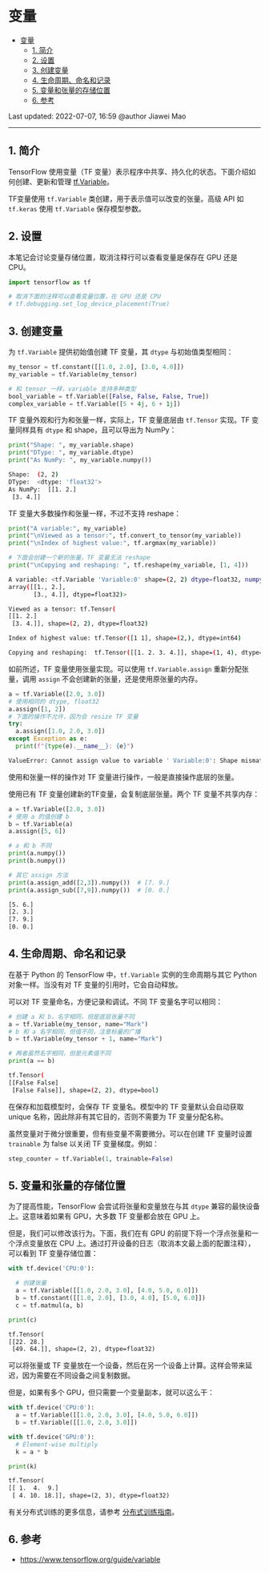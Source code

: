 # 变量

- [变量](#变量)
  - [1. 简介](#1-简介)
  - [2. 设置](#2-设置)
  - [3. 创建变量](#3-创建变量)
  - [4. 生命周期、命名和记录](#4-生命周期命名和记录)
  - [5. 变量和张量的存储位置](#5-变量和张量的存储位置)
  - [6. 参考](#6-参考)

Last updated: 2022-07-07, 16:59
@author Jiawei Mao
****

## 1. 简介

TensorFlow 使用变量（TF 变量）表示程序中共享、持久化的状态。下面介绍如何创建、更新和管理 [tf.Variable](../../api/tf/Variable.md)。

TF变量使用 `tf.Variable` 类创建，用于表示值可以改变的张量。高级 API 如 `tf.keras` 使用 `tf.Variable` 保存模型参数。

## 2. 设置

本笔记会讨论变量存储位置，取消注释行可以查看变量是保存在 GPU 还是 CPU。

```python
import tensorflow as tf

# 取消下面的注释可以查看变量位置，在 GPU 还是 CPU
# tf.debugging.set_log_device_placement(True)
```

## 3. 创建变量

为 `tf.Variable` 提供初始值创建 TF 变量，其 `dtype` 与初始值类型相同：

```python
my_tensor = tf.constant([[1.0, 2.0], [3.0, 4.0]])
my_variable = tf.Variable(my_tensor)

# 和 tensor 一样，variable 支持多种类型
bool_variable = tf.Variable([False, False, False, True])
complex_variable = tf.Variable([5 + 4j, 6 + 1j])
```

TF 变量外观和行为和张量一样，实际上，TF 变量底层由 `tf.Tensor` 实现。TF 变量同样具有 `dtype` 和 shape，且可以导出为 NumPy：

```python
print("Shape: ", my_variable.shape)
print("DType: ", my_variable.dtype)
print("As NumPy: ", my_variable.numpy())
```

```bash
Shape:  (2, 2)
DType:  <dtype: 'float32'>
As NumPy:  [[1. 2.]
 [3. 4.]]
```

TF 变量大多数操作和张量一样，不过不支持 reshape：

```python
print("A variable:", my_variable)
print("\nViewed as a tensor:", tf.convert_to_tensor(my_variable))
print("\nIndex of highest value:", tf.argmax(my_variable))

# 下面会创建一个新的张量，TF 变量无法 reshape
print("\nCopying and reshaping: ", tf.reshape(my_variable, [1, 4]))
```

```bash
A variable: <tf.Variable 'Variable:0' shape=(2, 2) dtype=float32, numpy=
array([[1., 2.],
       [3., 4.]], dtype=float32)>

Viewed as a tensor: tf.Tensor(
[[1. 2.]
 [3. 4.]], shape=(2, 2), dtype=float32)

Index of highest value: tf.Tensor([1 1], shape=(2,), dtype=int64)

Copying and reshaping:  tf.Tensor([[1. 2. 3. 4.]], shape=(1, 4), dtype=float32)
```

如前所述，TF 变量使用张量实现。可以使用 `tf.Variable.assign` 重新分配张量，调用 `assign` 不会创建新的张量，还是使用原张量的内存。

```python
a = tf.Variable([2.0, 3.0])
# 使用相同的 dtype, float32
a.assign([1, 2]) 
# 下面的操作不允许，因为会 resize TF 变量 
try:
  a.assign([1.0, 2.0, 3.0])
except Exception as e:
  print(f"{type(e).__name__}: {e}")
```

```bash
ValueError: Cannot assign value to variable ' Variable:0': Shape mismatch.The variable shape (2,), and the assigned value shape (3,) are incompatible.
```

使用和张量一样的操作对 TF 变量进行操作，一般是直接操作底层的张量。

使用已有 TF 变量创建新的TF变量，会复制底层张量。两个 TF 变量不共享内存：

```python
a = tf.Variable([2.0, 3.0])
# 使用 a 的值创建 b
b = tf.Variable(a)
a.assign([5, 6])

# a 和 b 不同
print(a.numpy())
print(b.numpy())

# 其它 assign 方法
print(a.assign_add([2,3]).numpy())  # [7. 9.]
print(a.assign_sub([7,9]).numpy())  # [0. 0.]
```

```sh
[5. 6.]
[2. 3.]
[7. 9.]
[0. 0.]
```

## 4. 生命周期、命名和记录

在基于 Python 的 TensorFlow 中，`tf.Variable` 实例的生命周期与其它 Python 对象一样。当没有对 TF 变量的引用时，它会自动释放。

可以对 TF 变量命名，方便记录和调试。不同 TF 变量名字可以相同：

```python
# 创建 a 和 b，名字相同，但是底层张量不同
a = tf.Variable(my_tensor, name="Mark")
# b 和 a 名字相同，但值不同，注意标量的广播
b = tf.Variable(my_tensor + 1, name="Mark")

# 两者虽然名字相同，但是元素值不同
print(a == b)
```

```sh
tf.Tensor(
[[False False]
 [False False]], shape=(2, 2), dtype=bool)
```

在保存和加载模型时，会保存 TF 变量名。模型中的 TF 变量默认会自动获取 unique 名称，因此除非有其它目的，否则不需要为 TF 变量分配名称。

虽然变量对于微分很重要，但有些变量不需要微分。可以在创建 TF 变量时设置 `trainable` 为 false 以关闭 TF 变量梯度。例如：

```python
step_counter = tf.Variable(1, trainable=False)
```

## 5. 变量和张量的存储位置

为了提高性能，TensorFlow 会尝试将张量和变量放在与其 `dtype` 兼容的最快设备上。这意味着如果有 GPU，大多数 TF 变量都会放在 GPU 上。

但是，我们可以修改该行为。下面，我们在有 GPU 的前提下将一个浮点张量和一个浮点变量放在 CPU 上。通过打开设备的日志（取消本文最上面的配置注释），可以看到 TF 变量存储位置：

```python
with tf.device('CPU:0'):

  # 创建张量
  a = tf.Variable([[1.0, 2.0, 3.0], [4.0, 5.0, 6.0]])
  b = tf.constant([[1.0, 2.0], [3.0, 4.0], [5.0, 6.0]])
  c = tf.matmul(a, b)

print(c)
```

```txt
tf.Tensor(
[[22. 28.]
 [49. 64.]], shape=(2, 2), dtype=float32)
```

可以将张量或 TF 变量放在一个设备，然后在另一个设备上计算。这样会带来延迟，因为需要在不同设备之间复制数据。

但是，如果有多个 GPU，但只需要一个变量副本，就可以这么干：

```python
with tf.device('CPU:0'):
  a = tf.Variable([[1.0, 2.0, 3.0], [4.0, 5.0, 6.0]])
  b = tf.Variable([[1.0, 2.0, 3.0]])

with tf.device('GPU:0'):
  # Element-wise multiply
  k = a * b

print(k)
```

```txt
tf.Tensor(
[[ 1.  4.  9.]
 [ 4. 10. 18.]], shape=(2, 3), dtype=float32)
```

有关分布式训练的更多信息，请参考 [分布式训练指南](../distributed_training.md)。

## 6. 参考

- https://www.tensorflow.org/guide/variable
